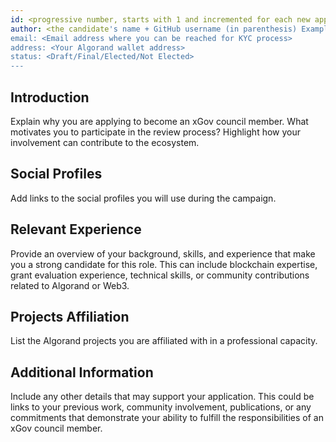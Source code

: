```yaml
---
id: <progressive number, starts with 1 and incremented for each new application>
author: <the candidate's name + GitHub username (in parenthesis) Example, FirstName LastName (@GitHubUsername)>
email: <Email address where you can be reached for KYC process>
address: <Your Algorand wallet address>
status: <Draft/Final/Elected/Not Elected>
---
```


## Introduction

Explain why you are applying to become an xGov council member. What motivates you to participate in the review process? Highlight how your involvement can contribute to the ecosystem.

## Social Profiles

Add links to the social profiles you will use during the campaign.

## Relevant Experience

Provide an overview of your background, skills, and experience that make you a strong candidate for this role. This can include blockchain expertise, grant evaluation experience, technical skills, or community contributions related to Algorand or Web3.

## Projects Affiliation

List the Algorand projects you are affiliated with in a professional capacity.

## Additional Information

Include any other details that may support your application. This could be links to your previous work, community involvement, publications, or any commitments that demonstrate your ability to fulfill the responsibilities of an xGov council member.
